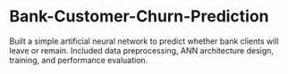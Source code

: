 # Bank-Customer-Churn-Prediction
Built a simple artificial neural network to predict whether bank clients will leave or remain. Included data preprocessing, ANN architecture design, training, and performance evaluation.
